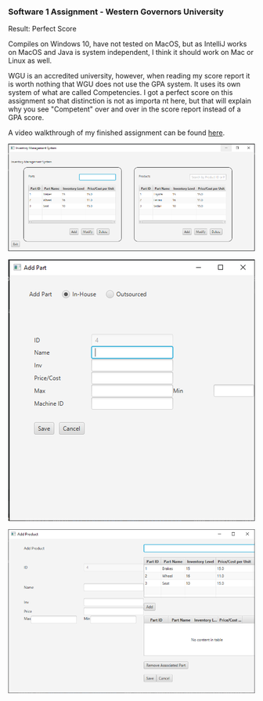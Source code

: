 ### Software 1 Assignment - Western Governors University

Result: Perfect Score

Compiles on Windows 10, have not tested on MacOS, but as IntelliJ works on MacOS and Java is system independent, I think it should work on Mac or Linux as well. 

WGU is an accredited university, however, when reading my score report it is worth nothing that WGU does not use the GPA system.
It uses its own system of what are called Competencies. I got a perfect score on this assignment so that distinction is not as importa
nt here, but that will explain why you see "Competent" over and over in the score report instead of a GPA score.

A video walkthrough of my finished assignment can be found [here](https://youtu.be/BLtePhuMjMU).

![Main Form](mainform.png)

![Add Part Form](addpartform.png)

![Add Product Form](addproductform.png)

